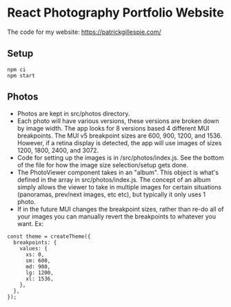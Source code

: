 # React Photography Portfolio Website

The code for my website: https://patrickgillespie.com/

## Setup

```
npm ci
npm start
```

## Photos

* Photos are kept in src/photos directory. 
* Each photo will have various versions, these versions are broken down by image width. The app looks for 8 versions based 4 different MUI breakpoints. The MUI v5 breakpoint sizes are 600, 900, 1200, and 1536. However, if a retina display is detected, the app will use images of sizes 1200, 1800, 2400, and 3072. 
* Code for setting up the images is in /src/photos/index.js. See the bottom of the file for how the image size selection/setup gets done.
* The PhotoViewer component takes in an "album". This object is what's defined in the array in src/photos/index.js.  The concept of an album simply allows the viewer to take in multiple images for certain situations (panoramas, prev/next images, etc etc), but typically it only uses 1 photo.
* If in the future MUI changes the breakpoint sizes, rather than re-do all of your images you can manually revert the breakpoints to whatever you want. Ex:

```
const theme = createTheme({
  breakpoints: {
    values: {
      xs: 0,
      sm: 600,
      md: 900,
      lg: 1200,
      xl: 1536,
    },
  },
});

```
